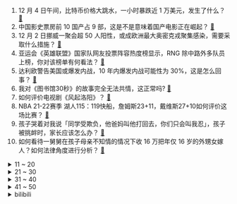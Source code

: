 1. 12 月 4 日午间，比特币价格大跳水，一小时暴跌近 1 万美元，发生了什么？ [:link:](https://www.zhihu.com/question/503632034)
2. 中国影史票房前 10 国产占 9 部，这是不是意味着国产电影正在崛起？ [:link:](https://www.zhihu.com/question/501726292)
3. 12 月 2 日挪威一聚会超 50 人阳性，或成欧洲最大奥密克戎聚集感染，需要采取什么措施？ [:link:](https://www.zhihu.com/question/503475826)
4. 亚运会《英雄联盟》国家队网友投票阵容热度榜显示，RNG 除中路外多队员上榜，你对该榜单有何看法？ [:link:](https://www.zhihu.com/question/503196017)
5. 达利欧警告美国或爆发内战，10 年内爆发内战可能性为 30%，这是怎么回事？ [:link:](https://www.zhihu.com/question/503353740)
6. 我对《图书馆30秒》的故事完全无法共情，这正常吗? [:link:](https://www.zhihu.com/question/495836892)
7. 如何评价电视剧《风起洛阳》？ [:link:](https://www.zhihu.com/question/501402237)
8. NBA 21-22赛季 湖人115：119快船，詹姆斯23+11，戴维斯27+10如何评价这场比赛？ [:link:](https://www.zhihu.com/question/503607996)
9. 孩子哭着对我说「同学受欺负，他爸妈叫他打回去，你们只会叫我忍」，孩子被挑衅时，家长应该怎么办？ [:link:](https://www.zhihu.com/question/496602933)
10. 如何看待一舅舅在孩子母亲不知情的情况下收 16 万把年仅 16 岁的外甥女嫁人？如何法律角度进行分析？ [:link:](https://www.zhihu.com/question/503537200)
<details>
<summary>11 ~ 20</summary>

11. 如何看待四川下发通知要求小学考试降低难度，平均分不低于满分 95%？ [:link:](https://www.zhihu.com/question/500842748)
12. 如何评价《令人心动的 offer》第三季第四期（下）？ [:link:](https://www.zhihu.com/question/502993600)
13. 如何评价王一博在《风起洛阳》中的演技？ [:link:](https://www.zhihu.com/question/503029290)
14. 如何看待看待字节跳动推出火山引擎云服务？将会给用户带来哪里价值？ [:link:](https://www.zhihu.com/question/503638468)
15. 如何看待2021 KPL 季后赛首场比赛 AG超玩会 1:4 不敌 RW侠？ [:link:](https://www.zhihu.com/question/503264727)
16. a岛的动物园怪谈为什么能火起来？ [:link:](https://www.zhihu.com/question/502336820)
17. 有哪些当“搞笑女”必备的自拍文案？ [:link:](https://www.zhihu.com/question/499354959)
18. 申论怎样做到80分以上? [:link:](https://www.zhihu.com/question/319949752)
19. 大家真的能接受猫咪上床吗？ [:link:](https://www.zhihu.com/question/442904528)
20. 为什么程序员要使用三元运算符而不是显式写出 if 语句？ [:link:](https://www.zhihu.com/question/502674379)
</details>
<details>
<summary>21 ~ 30</summary>

21. 大家开始写网文之后都有哪些变化？ [:link:](https://www.zhihu.com/question/411631976)
22. 英语专业除了当老师还能做什么？ [:link:](https://www.zhihu.com/question/448973842)
23. 有哪些真正好用的补水面膜和美白面膜推荐？ [:link:](https://www.zhihu.com/question/494733704)
24. 如何跟孩子解释「为什么海水不会干涸」？ [:link:](https://www.zhihu.com/question/487506041)
25. 我想知道一个女生怎么才能保持不恋爱脑？ [:link:](https://www.zhihu.com/question/493632517)
26. 阿里或成全国首个灵活办公企业，员工可选择在家或就近办公，这是一种怎样的体验？灵活办公会成为未来趋势吗？ [:link:](https://www.zhihu.com/question/503495910)
27. 如果每年都有纯收入20万，那么你还会继续上班吗？ [:link:](https://www.zhihu.com/question/493008756)
28. iPhone 13 Pro 每天频繁充电对手机有影响吗？ [:link:](https://www.zhihu.com/question/501563043)
29. 我个人很喜欢 Lolita，但是父母包括朋友都说我不适合，我不明白是真不适合还是他们已经看惯之前的我？ [:link:](https://www.zhihu.com/question/500881610)
30. 为什么手机都喜欢搞曲面屏，是因为好用吗？ [:link:](https://www.zhihu.com/question/500466346)
</details>
<details>
<summary>31 ~ 40</summary>

31. 杭州外卖员 6 年存 100 万，对于如此「拼命」赚钱的行为有人持肯定态度，有人持否定态度，你如何看？ [:link:](https://www.zhihu.com/question/502753874)
32. 小米官宣 12 月 4 日发布首款 4K 专业设备，这是一款什么产品？有哪些亮点？ [:link:](https://www.zhihu.com/question/502884721)
33. 12 月 4 日凌晨中概股集体雪崩，爱奇艺跌超 15% 斗鱼跌超 16%，是受哪些因素影响？ [:link:](https://www.zhihu.com/question/503539970)
34. 既然很多工作 35 岁就会被裁员，那么深耕一个领域的意义是什么? [:link:](https://www.zhihu.com/question/391921616)
35. 23 岁女子被男上司迷晕致死案一审宣判，被告犯强奸罪被判无期徒刑，如何看待这一判决？ [:link:](https://www.zhihu.com/question/503424564)
36. 买书架时要注意什么？ [:link:](https://www.zhihu.com/question/322220169)
37. 如何评价雷德利·斯科特指导的电影《最后的决斗》? [:link:](https://www.zhihu.com/question/392103345)
38. 特斯拉的极简内饰风格，真的能代表智能电动车内饰的未来吗？ [:link:](https://www.zhihu.com/question/501804298)
39. 如何看待男生将穿过的棉袄和拉菲草送女友当六周年礼物引发争议？ [:link:](https://www.zhihu.com/question/502806010)
40. 当你知道前任有新欢时的心情是什么？ [:link:](https://www.zhihu.com/question/384997404)
</details>
<details>
<summary>41 ~ 50</summary>

41. 如何看待仨年轻人吃8元烩面悄悄付4400元的行为？你所在的城市有哪些暖心餐馆？ [:link:](https://www.zhihu.com/question/502967723)
42. 身体健康重要，还是心灵健康重要？ [:link:](https://www.zhihu.com/question/496903490)
43. 各个大厂都爆出裁员，作为互联网从业的你，有没有感到焦虑？如何分析当下的状况？ [:link:](https://www.zhihu.com/question/503112068)
44. 中老铁路老挝段 10 个客运站全部完工，3 日已正式通车，泛亚铁路对两国的发展有哪些意义？ [:link:](https://www.zhihu.com/question/499453827)
45. 如何以「我穿越到了满是bug的偶像剧里」为主题写一篇文章？ [:link:](https://www.zhihu.com/question/488626318)
46. 计算机专业想好好搞科研读博士，建议平时刷 leetcode 吗，会不会浪费时间？ [:link:](https://www.zhihu.com/question/501818272)
47. 滴滴大概要拿出多少钱回购股票，才能完成在美退市？滴滴还有这个经济能力吗？ [:link:](https://www.zhihu.com/question/503338139)
48. 如何看待美国将在 12 月召开所谓「民主峰会」，中国大陆和俄罗斯不在参会名单上？ [:link:](https://www.zhihu.com/question/503105501)
49. 为什么现在二三十岁的年轻人，外貌上的年龄特征没那么明显了？ [:link:](https://www.zhihu.com/question/495295446)
50. 三十岁了才明白，开始发奋读书。想改变自己的命运和家庭的生活。还能来得及吗？ [:link:](https://www.zhihu.com/question/359652140)
</details><details>
<summary>bilibili</summary>

1. 鸠 占 鹊 巢 3 [:link:](//www.bilibili.com/video/BV1QS4y1X7v5)
2. 【亮记生物鉴定】网络热传生物鉴定36 [:link:](//www.bilibili.com/video/BV1jP4y137XC)
3. 我这张卡实在是太强了【水无月菌】 [:link:](//www.bilibili.com/video/BV1Xg411A7i2)
4. 写小说被判八年的作者被放出来了 [:link:](//www.bilibili.com/video/BV1HL4117724)
5. 卧槽...哪个鬼才教你这么剪的？肚子都笑抽筋了！ [:link:](//www.bilibili.com/video/BV1Ar4y1X7mj)
6. 狗是谁？（2） [:link:](//www.bilibili.com/video/BV1U44y1h749)
7. 她唱着 他乡遇故知 [:link:](//www.bilibili.com/video/BV1df4y1K7At)
8. 甲方，你睡了吗？我睡不着 [:link:](//www.bilibili.com/video/BV1L34114753)
9. 【猛男版】你XX [:link:](//www.bilibili.com/video/BV19i4y1o7Dz)
10. 半年涨粉100万，大爷大妈成全站“顶流”？导演小策爆款视频的秘密竟是... [:link:](//www.bilibili.com/video/BV1XR4y147Up)
<details>
<summary>11 ~ 20</summary>

11. 我的厨艺……还行吧？ [:link:](//www.bilibili.com/video/BV1WL41177NK)
12. 我又又又买了些盗版饮料。。。。 [:link:](//www.bilibili.com/video/BV1tb4y1B7xi)
13. 钢铁直女初次挑战露脐装 羞耻又崩溃 [:link:](//www.bilibili.com/video/BV1Sh411s7Kw)
14. 全程实录！2年全职UP主还能找到工作吗? [:link:](//www.bilibili.com/video/BV1dU4y1T7ce)
15. 《那 些 笑 死 人 的 外 卖 订 单》 [:link:](//www.bilibili.com/video/BV17L4y1W7Xo)
16. 纸巾磨鼻子还容易破？16款纸巾，到底哪家强？【老爸评测】 [:link:](//www.bilibili.com/video/BV1rR4y147Zd)
17. 我做up主以来最勇敢的视频… [:link:](//www.bilibili.com/video/BV1Gf4y1T7s7)
18. 耗时一个月，我做了一个干净免费的编程自学网！ [:link:](//www.bilibili.com/video/BV1i34y1R7f2)
19. 动物的迷惑性行为之一土拨鼠劝架 [:link:](//www.bilibili.com/video/BV1h34y1R7Ht)
20. 不 愧 是 爷 ！ [:link:](//www.bilibili.com/video/BV1BS4y1X7se)
</details>
<details>
<summary>21 ~ 30</summary>

21. 这才叫感染力！我发现了心动感自拍的秘密！赞爆朋友圈 [:link:](//www.bilibili.com/video/BV1Sh411s72y)
22. 【黎耀祥】我“刘醒”真的就来B站了！虽迟，但到！ [:link:](//www.bilibili.com/video/BV1hL41177WR)
23. 【原神】云堇4国语言京剧戏腔版《丘丘谣》 [:link:](//www.bilibili.com/video/BV1Ag411P7Jx)
24. 今年最低分偶像剧？我从来没见过这么甜的爱情！ [:link:](//www.bilibili.com/video/BV1og411A7wK)
25. 握草！这司机驾龄得按世纪算吧？？？ [:link:](//www.bilibili.com/video/BV1MQ4y1e79s)
26. 终极魔性丝滑原神！开启循环根本出不去！ [:link:](//www.bilibili.com/video/BV1s34y1R7u9)
27. 《声 控 灯 咬 人 事 件》 [:link:](//www.bilibili.com/video/BV1aP4y137on)
28. 说我长的像初中生？我已经31岁了，儿子已经上小学了。给儿子开家长会 老师让我回家把我俩爸爸叫过来，说是不能同辈人过来，得上下辈。我也是很无奈 [:link:](//www.bilibili.com/video/BV1hF411878n)
29. 未被审判的战犯：昭和天皇裕仁（上）【历史调研室27】 [:link:](//www.bilibili.com/video/BV1434y1R7f9)
30. 【时代少年团】《这福气给你要不要》之福气大秀筹备中 [:link:](//www.bilibili.com/video/BV1W3411b7bZ)
</details>
<details>
<summary>31 ~ 40</summary>

31. 算命先生7：廉耻自守则常足，道德是乐乃无忧 [:link:](//www.bilibili.com/video/BV1nP4y13726)
32. 文坛有难，b站网友速回。 [:link:](//www.bilibili.com/video/BV1mi4y1o7Uy)
33. 新作高产！老番完结！2022年1月新番导视！【泛式】 [:link:](//www.bilibili.com/video/BV1Kf4y1T7p1)
34. 渔民争相送名贵海鲜搞宣传，漠叔简简单单吃了一点 [:link:](//www.bilibili.com/video/BV1Ar4y1X72b)
35. 避免吵架的小技巧，非常实用 [:link:](//www.bilibili.com/video/BV18R4y147ep)
36. 开会时进来一个奇怪的人...好怪噢，再看一眼！ [:link:](//www.bilibili.com/video/BV13Q4y1i7YP)
37. 现 实 版 大 鱼 海 棠 ？！【大鱼】原创编舞 [:link:](//www.bilibili.com/video/BV1FU4y1M7ov)
38. 在警队的一天是什么样子的？中国警察可以有多帅！ [:link:](//www.bilibili.com/video/BV1dL4y1n7GP)
39. 自制一个曾经爆火魔性小游戏结局！flappybird [:link:](//www.bilibili.com/video/BV1kP4y1V7zG)
40. 三句话让谭sir送你驾照18分，真正认识红绿灯。 [:link:](//www.bilibili.com/video/BV19h411s7oq)
</details>
<details>
<summary>41 ~ 50</summary>

41. 这个我是真心喜欢！【阅片无数Ⅱ 29】 [:link:](//www.bilibili.com/video/BV1dg411A7N8)
42. 【沙雕舞】看完保证心情有所改变…… [:link:](//www.bilibili.com/video/BV1Vb4y1B7y4)
43. 老爸是不想理我呢？还是不想看到我呢？ [:link:](//www.bilibili.com/video/BV1iP4y1V7bw)
44. 2021 年 度 十 大 BGM [:link:](//www.bilibili.com/video/BV1di4y1o7Xw)
45. 【手书】Lovely【哈利波特20周年群像】 [:link:](//www.bilibili.com/video/BV1iR4y147sP)
46. 炸   飞   机 ！【C4快乐阴人流#25】 [:link:](//www.bilibili.com/video/BV14P4y1V7JY)
47. 印度街头午餐，鸡蛋面包，干净又卫生！ [:link:](//www.bilibili.com/video/BV1aR4y147mJ)
48. 【刘谦魔术课】魔术师的魔术课 [:link:](//www.bilibili.com/video/BV1nL41177Lk)
49. 让中国水袖飞舞在英国海德公园。 [:link:](//www.bilibili.com/video/BV1j341147kR)
50. 当催逝员多是一件美事啊哈哈哈哈哈哈哈 [:link:](//www.bilibili.com/video/BV1RS4y1X7ij)
</details>
<details>
<summary>51 ~ 60</summary>

51. 史上最大规模！100位up主小说接龙！！！ [:link:](//www.bilibili.com/video/BV1t34y1R7ca)
52. B站的小伙伴们~终于见面了，“人民武警”来啦！ [:link:](//www.bilibili.com/video/BV1di4y1o72P)
53. 肥牛流汁宽粉，太好吃了，想不出标题。 [:link:](//www.bilibili.com/video/BV1Yh411s7Xn)
54. 点菜故意整蛊对方，烟熏五香饮料能喝吗？超大肉串给胖老伙吃懵了【就得这么晚-06野蛮人】 [:link:](//www.bilibili.com/video/BV14g411A7pa)
55. 【罗翔】《我不是药神》再次上演？“定罪不起诉”依然属于犯罪？ [:link:](//www.bilibili.com/video/BV19M4y1P7SU)
56. 拜访亚马逊黑五爆火的中国卖家！品牌成功出海的秘密是啥？ [:link:](//www.bilibili.com/video/BV1hL41177tv)
57. 导演+影院的那些搞噱头骚操作！ [:link:](//www.bilibili.com/video/BV11b4y1B7SV)
58. 没有一只小奶虎能躲过 举 高 高 [:link:](//www.bilibili.com/video/BV1zF411873Q)
59. 养了小半年的猪终于长大，先弄一头来招待亲朋好友热闹热闹 [:link:](//www.bilibili.com/video/BV1tP4y1V7UN)
60. 到底是谁在读评论？？？？？？ [:link:](//www.bilibili.com/video/BV1VQ4y1i7sa)
</details>
<details>
<summary>61 ~ 70</summary>

61. 【warma】我能有什么坏心思呢【动物森友会】 [:link:](//www.bilibili.com/video/BV1CP4y1V75C)
62. 【探窗】开口跪！单曲循环停不下来了…… [:link:](//www.bilibili.com/video/BV1dL411M7Se)
63. 吃这个得是什么样的家庭啊w(ﾟДﾟ)w [:link:](//www.bilibili.com/video/BV1HL4y1W7Zo)
64. 肯爷爷出了肉松小贝炸鸡！到底好不好吃？美食探店/无广试吃员 [:link:](//www.bilibili.com/video/BV1e3411b7KA)
65. 波吉跳舞真人版【国王排名】 [:link:](//www.bilibili.com/video/BV1gL41177Qv)
66. 后来才发现，他绝对称得上BUG级的存在! [:link:](//www.bilibili.com/video/BV1og411A7dJ)
67. 绊爱的重大通知 [:link:](//www.bilibili.com/video/BV1LP4y137rb)
68. ⚡狂 人 日 寄⚡ [:link:](//www.bilibili.com/video/BV1dY411s7Vd)
69. 美国医生：放心只是打个麻药！（挥棒 [:link:](//www.bilibili.com/video/BV1zi4y1o7qj)
70. 【4K60FPS】酷玩Coldplay《Viva La Vida》万人大合唱现场！永远热泪盈眶！ [:link:](//www.bilibili.com/video/BV1Tq4y1z7SW)
</details>
<details>
<summary>71 ~ 80</summary>

71. “需要在千位数上再努力”医保谈判再现灵魂砍价 [:link:](//www.bilibili.com/video/BV1Ug411A7PA)
72. 真正的钓鱼执法… [:link:](//www.bilibili.com/video/BV16P4y1V75G)
73. 我要被纽约时报攻击了！？ [:link:](//www.bilibili.com/video/BV19i4y1o7oS)
74. “我花300万，看他睡觉1分钟，太值了!”古代欧洲的床上秘密 · 世界床上史01 [:link:](//www.bilibili.com/video/BV1Gq4y1z78i)
75. 《地 下 说 唱》 [:link:](//www.bilibili.com/video/BV1W34y1R7tW)
76. 【散人】超精彩悬疑推理长篇《深埋之星》 选秀娱乐圈大逃杀（已更新P6 一周目结局） [:link:](//www.bilibili.com/video/BV1RS4y1X7qZ)
77. 真·谍战！当间谍十余年未被国安掌握证据，因“做家务”露馅 [:link:](//www.bilibili.com/video/BV1zM4y1P7n1)
78. 作家们的神仙比喻，真的太绝了！！！ [:link:](//www.bilibili.com/video/BV1mg411A7mP)
79. （ 无 名 之 辈 ） [:link:](//www.bilibili.com/video/BV1PF41187AK)
80. 阿贝多就是个画画的，他懂锤子派蒙 [:link:](//www.bilibili.com/video/BV12F41187k3)
</details>
<details>
<summary>81 ~ 90</summary>

81. 宿管阿姨大战学生会…… [:link:](//www.bilibili.com/video/BV1dr4y1Q7sn)
82. 女友闺蜜吃饭的时候一直给我夹菜？？？我直接开车溜了！ [:link:](//www.bilibili.com/video/BV1tg411A72d)
83. 可遇不可求的蟹王与蟹后，一只一斤，肥的流油 [:link:](//www.bilibili.com/video/BV1hP4y1378y)
84. 【老胡】NPC居然被偷走了？这个游戏BUG引发了一场大骚乱！ [:link:](//www.bilibili.com/video/BV1QY411s7Wn)
85. 《原 曲 是 啥 来 着》 [:link:](//www.bilibili.com/video/BV19U4y1K7FY)
86. 如果只靠大数据推荐购物。。我会买到啥。。。 [:link:](//www.bilibili.com/video/BV17341147Sa)
87. 不敬网红不敬星，致敬人民子弟兵，袁爷爷让我们不在饿肚子，致敬民族父子楷模 [:link:](//www.bilibili.com/video/BV1mg411A7LS)
88. 【石之海】来的律师好像不太对劲 [:link:](//www.bilibili.com/video/BV1a34y1R77c)
89. 请交出你的《闪现》 [:link:](//www.bilibili.com/video/BV1yi4y1o7Ag)
90. 无流量无IP，竟吊打一众甜宠烂剧，强烈安利高分女性群像剧《爱很美味》【哇妹】 [:link:](//www.bilibili.com/video/BV1Fr4y1X77G)
</details>
<details>
<summary>91 ~ 100</summary>

91. 能把这游戏玩下去的，大概都有点小心思吧！ [:link:](//www.bilibili.com/video/BV1kY411s7wx)
92. 【原神】【甘雨生辰信件】恰逢甘雨生辰，赠你一株清心 [:link:](//www.bilibili.com/video/BV1k34y1R7PB)
93. 【离大谱】up算出了自己被“白嫖”了多少次？ B站百亿弹幕可绕地球几圈？ [:link:](//www.bilibili.com/video/BV1HS4y1X737)
94. 欢迎大家观看大型厨具内卷连续剧，选手电饼档作为新星出战～ [:link:](//www.bilibili.com/video/BV1HR4y1s7X4)
95. 这次真栽了，我被警察按住了… [:link:](//www.bilibili.com/video/BV1834y1R7qB)
96. 做up主5年有多少个硬币？？？ [:link:](//www.bilibili.com/video/BV1Tq4y1z74q)
97. K-ON！你算是把围巾玩明白了！ [:link:](//www.bilibili.com/video/BV1Dg411A7zr)
98. 肯德基 厨子探店¥165 [:link:](//www.bilibili.com/video/BV1hU4y1T7uv)
99. 大庆赶海，退潮后发现一窝大毛蛤张着嘴藏在沙中，还有七彩虾 [:link:](//www.bilibili.com/video/BV1Hq4y1z74f)
100. 【原人】普通荧成功开启稻妻 [:link:](//www.bilibili.com/video/BV1Cr4y1Q7Ni)
</details></details>